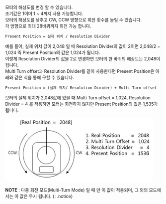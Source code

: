 
모터의 해상도를 변경 할 수 있습니다.  
초기값은 1이며 1 ~ 4까지 사용 가능합니다.  
모터의 해상도를 낮추고 CW, CCW 방향으로 회전 횟수를 늘릴 수 있습니다.  
각 방향으로 최대 28바퀴까지 회전 가능 합니다.  

```
Present Position = 실제 위치 / Resolution Divider
```

예를 들어, 실제 위치 값이 2,048 일 때 Resolution Divider의 값이 2이면 2,048/2 = 1,024 즉 Present Position의 값은 1,024가 됩니다.  
이렇게 Resolution Divider의 값을 2로 변경하면 모터의 한 바퀴의 해상도는 2,048이 됩니다.  
Multi Turn offset과 Resolution Divider를 같이 사용한다면 Present Position은 아래와 같은 식을 통해 구할 수 있습니다.  

```
Present Position = (실제 위치/ Resolution Divider) + Multi Turn offset
```

모터의 실제 위치가 2,048값에 있을 때 Multi Turn offset = 1,024, Resolution Divider = 4 를 적용하면 모터는 회전하지 않지만 Present Position의 값은 1,535가 됩니다.

![](/assets/images/dxl/mx/mx-12_res_divider.jpg)

**NOTE** : 다중 회전 모드(Multi-Turn Mode) 일 때 만 이 값이 적용되며, 그 외의 모드에서는 이 값은 무시 됩니다.
{: .notice}
